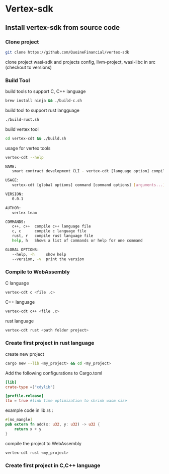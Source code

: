 # Vertex-sdk
## Install vertex-sdk from source code
### Clone project
```bash
git clone https://github.com/QuoineFinancial/vertex-sdk
```
clone project wasi-sdk and projects config, llvm-project, wasi-libc in src (checkout to versions)
### Build Tool
build tools to support C, C++ language
```bash
brew install ninja && ./build-c.sh
```
build tool to support rust langguage
```bash
./build-rust.sh
```
build vertex tool
```bash
cd vertex-cdt && ./build.sh
```
usage for vertex tools
```bash
vertex-cdt --help
```
```bash
NAME:
   smart contract development CLI - vertex-cdt [language option] compile [file]

USAGE:
   vertex-cdt [global options] command [command options] [arguments...]

VERSION:
   0.0.1

AUTHOR:
   vertex team

COMMANDS:
   c++, c++  compile c++ language file
   c, c      compile c language file
   rust, r   compile rust language file
   help, h   Shows a list of commands or help for one command

GLOBAL OPTIONS:
   --help, -h     show help
   --version, -v  print the version
```
### Compile to WebAssembly
C language
```bash
vertex-cdt c <file .c>
```
 C++ language
```bash
vertex-cdt c++ <file .c>
```
rust language
```bash
vertex-cdt rust <path folder project>
```
### Create first project in rust language
create new project
```bash
cargo new --lib <my_project> && cd <my_project>
```
Add the following configurations to Cargo.toml
```toml
[lib]
crate-type =["cdylib"]

[profile.release]
lto = true #link time optimization to shrink wasm size
```
example code in lib.rs :
```rust
#[no_mangle]
pub extern fn add(x: u32, y: u32) -> u32 {
    return x + y
}
```
compile the project to WebAssembly
```bash
vertex-cdt rust <my_project>
```
### Create first project in C,C++ language